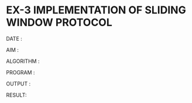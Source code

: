 # EX-3 IMPLEMENTATION OF SLIDING WINDOW PROTOCOL

DATE :


AIM :


ALGORITHM :


PROGRAM :



OUTPUT :



RESULT:


